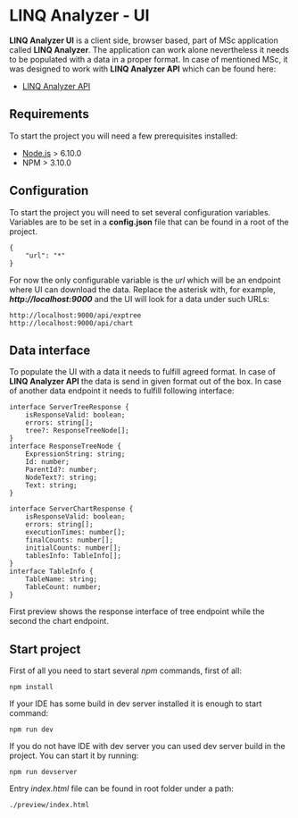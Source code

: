 # LINQ Analyzer - UI
**LINQ Analyzer UI** is a client side, browser based, part of MSc application called **LINQ Analyzer**.
The application can work alone nevertheless it needs to be populated with a data in a proper format.
In case of mentioned MSc, it was designed to work with **LINQ Analyzer API** which can be found here:
- [LINQ Analyzer API](https://github.com/marcinobiedz/LINQapi)
## Requirements
To start the project you will need a few prerequisites installed:
- [Node.js](https://nodejs.org/en/) > 6.10.0
- NPM > 3.10.0
## Configuration
To start the project you will need to set several configuration variables.
Variables are to be set in a **config.json** file that can be found in a root of the project.
```
{
    "url": "*"
}
```
For now the only configurable variable is the *url* which will be an endpoint where UI can
download the data. Replace the asterisk with, for example, ***http://localhost:9000*** and the
UI will look for a data under such URLs:
```
http://localhost:9000/api/exptree
http://localhost:9000/api/chart
```
## Data interface
To populate the UI with a data it needs to fulfill agreed format. In case of
**LINQ Analyzer API** the data is send in given format out of the box. In case of
another data endpoint it needs to fulfill following interface:
```
interface ServerTreeResponse {
    isResponseValid: boolean;
    errors: string[];
    tree?: ResponseTreeNode[];
}
interface ResponseTreeNode {
    ExpressionString: string;
    Id: number;
    ParentId?: number;
    NodeText?: string;
    Text: string;
}
```

```
interface ServerChartResponse {
    isResponseValid: boolean;
    errors: string[];
    executionTimes: number[];
    finalCounts: number[];
    initialCounts: number[];
    tablesInfo: TableInfo[];
}
interface TableInfo {
    TableName: string;
    TableCount: number;
}
```
First preview shows the response interface of
tree endpoint while the second the chart endpoint.
## Start project
First of all you need to start several *npm* commands, first of all:
```
npm install
```
If your IDE has some build in dev server installed it is enough to start command:
```
npm run dev
```
If you do not have IDE with dev server you can used dev server build in the project.
You can start it by running:
```
npm run devserver
```
Entry *index.html* file can be found in root folder under a path:
```
./preview/index.html
```